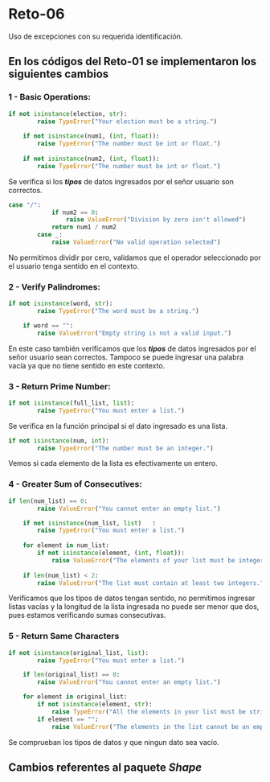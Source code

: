# Reto-06
Uso de excepciones con su requerida identificación.

## En los códigos del Reto-01 se implementaron los siguientes cambios
### 1 - Basic Operations:

```python
if not isinstance(election, str):
        raise TypeError("Your election must be a string.")
    
    if not isinstance(num1, (int, float)):
        raise TypeError("The number must be int or float.")
    
    if not isinstance(num2, (int, float)):
        raise TypeError("The number must be int or float.")
```
Se verifica si los ***tipos*** de datos ingresados por el señor usuario son correctos.
```python
case "/":   
            if num2 == 0: 
                raise ValueError("Division by zero isn't allowed")
            return num1 / num2
        case _: 
            raise ValueError("No valid operation selected")
```
No permitimos dividir por cero, validamos que el operador seleccionado por el usuario tenga sentido en el contexto.

### 2 - Verify Palindromes:

```python
if not isinstance(word, str):
        raise TypeError("The word must be a string.")

    if word == "":
        raise ValueError("Empty string is not a valid input.")
```
En este caso también verificamos que los ***tipos*** de datos ingresados por el señor usuario sean correctos. Tampoco se puede ingresar una palabra vacía ya que no tiene sentido en este contexto.

### 3 - Return Prime Number:
```python
if not isinstance(full_list, list):
        raise TypeError("You must enter a list.")
```
Se verifica en la función principal si el dato ingresado es una lista.
```python
if not isinstance(num, int):
        raise TypeError("The number must be an integer.")   
```
Vemos si cada elemento de la lista es efectivamente un entero.

### 4 - Greater Sum of Consecutives:
```python
if len(num_list) == 0:
        raise ValueError("You cannot enter an empty list.")

    if not isinstance(num_list, list)   :
        raise TypeError("You must enter a list.")
    
    for element in num_list:
        if not isinstance(element, (int, float)):
            raise ValueError("The elements of your list must be integers or floats.")
    
    if len(num_list) < 2:
        raise ValueError("The list must contain at least two integers.")
```
Verificamos que los tipos de datos tengan sentido, no permitimos ingresar listas vacías y la longitud de la lista ingresada no puede ser menor que dos, pues estamos verificando sumas consecutivas.

### 5 - Return Same Characters
```python
if not isinstance(original_list, list):
        raise TypeError("You must enter a list.")

    if len(original_list) == 0:
        raise ValueError("You cannot enter an empty list.")

    for element in original_list: 
        if not isinstance(element, str):
            raise TypeError("All the elements in your list must be strings.")
        if element == "":
            raise ValueError("The elements in the list cannot be an empty string.")
```
Se comprueban los tipos de datos y que ningun dato sea vacío.

## Cambios referentes al paquete ***Shape***
